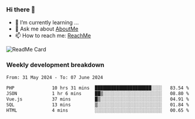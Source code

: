### Hi there 👋

- 🌱 I’m currently learning ...
- 💬 Ask me about [AboutMe](https://www.itzcy.com/about)
- 📫 How to reach me: [ReachMe](https://www.itzcy.com/about)

![ReadMe Card](https://github-readme-stats-ten-gilt.vercel.app/api?username=SuperChenYun&show_icons=true&title_color=fff&icon_color=79ff97&text_color=9f9f9f&bg_color=151515&hide_border=true)

### Weekly development breakdown
<!--START_SECTION:waka-->

```txt
From: 31 May 2024 - To: 07 June 2024

PHP              10 hrs 31 mins  █████████████████████░░░░   83.54 %
JSON             1 hr 6 mins     ██▒░░░░░░░░░░░░░░░░░░░░░░   08.80 %
Vue.js           37 mins         █▒░░░░░░░░░░░░░░░░░░░░░░░   04.91 %
SQL              13 mins         ▒░░░░░░░░░░░░░░░░░░░░░░░░   01.84 %
HTML             4 mins          ░░░░░░░░░░░░░░░░░░░░░░░░░   00.65 %
```

<!--END_SECTION:waka-->
